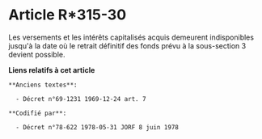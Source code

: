 # Article R*315-30

Les versements et les intérêts capitalisés acquis demeurent indisponibles jusqu'à la date où le retrait définitif des fonds
prévu à la sous-section 3 devient possible.

**Liens relatifs à cet article**

	**Anciens textes**:

	  - Décret n°69-1231 1969-12-24 art. 7

	**Codifié par**:

	  - Décret n°78-622 1978-05-31 JORF 8 juin 1978
